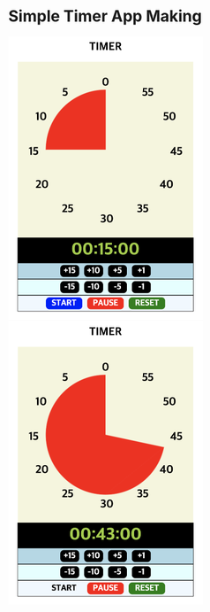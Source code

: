 # Simple Timer App Making







<img src="./pic/20210314_pic_v1_1.png" style="zoom:50%;" />



<img src="./pic/20210314_pic_v1_2.png" style="zoom:50%;" />